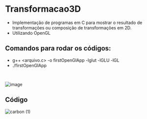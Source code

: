 # Transformacao3D
- Implementação de programas em C para mostrar o resultado de transformações ou composição de transformações em 2D.
- Utilizando OpenGL
## Comandos para rodar os códigos:
- g++ <arquivo.c> -o firstOpenGlApp -lglut -lGLU -lGL
- ./firstOpenGlApp 
</br>

![image](https://user-images.githubusercontent.com/55249802/218351750-39a71c88-00e4-4b1c-b35f-06a0a0822409.png)
</br>

## Código
![carbon (1)](https://user-images.githubusercontent.com/55249802/218352153-d64f3651-3761-473f-bad9-cce1f2207cea.png)
